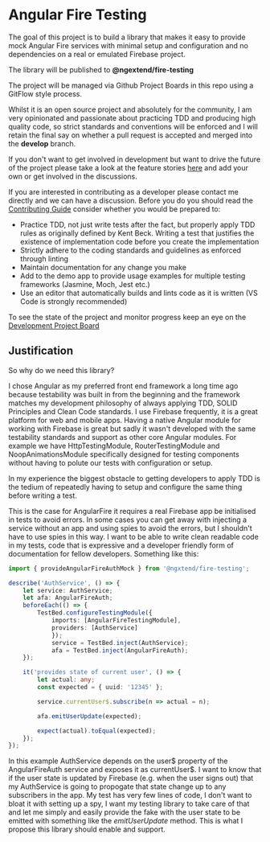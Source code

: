 # Angular Fire Testing

The goal of this project is to build a library that makes it easy to provide mock Angular Fire services with minimal setup and configuration and no dependencies on a real or emulated Firebase project.

The library will be published to **@ngextend/fire-testing**

The project will be managed via Github Project Boards in this repo using a GitFlow style process.

Whilst it is an open source project and absolutely for the community, I am very opinionated and passionate about practicing TDD and producing high quality code, so strict standards and conventions will be enforced and I will retain the final say on whether a pull request is accepted and merged into the **develop** branch.

If you don't want to get involved in development but want to drive the future of the project please take a look at the feature stories [here](https://github.com/ngxtend/fire-testing/issues) and add your own or get involved in the discussions.


If you are interested in contributing as a developer please contact me directly and we can have a discussion.  Before you do you should read the [Contributing Guide](https://github.com/ngxtend/fire-testing/wiki/Contributing) consider whether you would be prepared to:

* Practice TDD, not just write tests after the fact, but properly apply TDD rules as originally defined by Kent Beck.  Writing a test that justifies the existence of implementation code before you create the implementation
* Strictly adhere to the coding standards and guidelines as enforced through linting
* Maintain documentation for any change you make
* Add to the demo app to provide usage examples for multiple testing frameworks (Jasmine, Moch, Jest etc.)
* Use an editor that automatically builds and lints code as it is written (VS Code is strongly recommended)

To see the state of the project and monitor progress keep an eye on the [Development Project Board](https://github.com/ngxtend/fire-testing/projects/1)

## Justification
So why do we need this library?

I chose Angular as my preferred front end framework a long time ago because testability was built in from the beginning and the framework matches my development philosophy of always applying TDD, SOLID Principles and Clean Code standards.  I use Firebase frequently, it is a great platform for web and mobile apps.  Having a native Angular module for working with Firebase is great but sadly it wasn't developed with the same testability standards and support as other core Angular modules.  For example we have HttpTestingModule, RouterTestingModule and NoopAnimationsModule specifically designed for testing components without having to polute our tests with configuration or setup.

In my experience the biggest obstacle to getting developers to apply TDD is the tedium of repeatedly having to setup and configure the same thing before writing a test.

This is the case for AngularFire it requires a real Firebase app be initialised in tests to avoid errors.  In some cases you can get away with injecting a service without an app and using spies to avoid the errors, but I shouldn't have to use spies in this way.  I want to be able to write clean readable code in my tests, code that is expressive and a developer friendly form of documentation for fellow developers.  Something like this:

```typescript
import { provideAngularFireAuthMock } from '@ngxtend/fire-testing';

describe('AuthService', () => {
    let service: AuthService;
    let afa: AngularFireAuth;
    beforeEach(() => {
        TestBed.configureTestingModule({
            imports: [AngularFireTestingModule],
            providers: [AuthService]
            });
            service = TestBed.inject(AuthService);
            afa = TestBed.inject(AngularFireAuth);
    });

    it('provides state of current user', () => {
        let actual: any;
        const expected = { uuid: '12345' };

        service.currentUser$.subscribe(n => actual = n);

        afa.emitUserUpdate(expected);

        expect(actual).toEqual(expected);
    });
});
```

In this example AuthService depends on the user$ property of the AngularFireAuth service and exposes it as currentUser$.  I want to know that if the user state is updated by Firebase (e.g. when the user signs out) that my AuthService is going to propogate that state change up to any subscribers in the app.  My test has very few lines of code, I don't want to bloat it with setting up a spy, I want my testing library to take care of that and let me simply and easily provide the fake with the user state to be emitted with something like the *emitUserUpdate* method. This is what I propose this library should enable and support.
